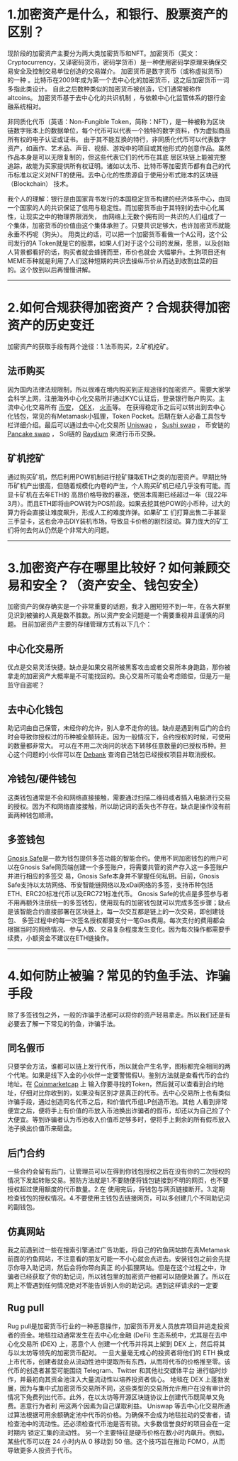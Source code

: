 # 1.加密资产是什么，和银行、股票资产的区别？
  现阶段的加密资产主要分为两大类加密货币和NFT。加密货币（英文：Cryptocurrency，又译密码货币，密码学货币）是一种使用密码学原理来确保交易安全及控制交易单位创造的交易媒介。
 加密货币是数字货币（或称虚拟货币）的一种 。比特币在2009年成为第一个去中心化的加密货币，这之后加密货币一词多指此类设计。 自此之后数种类似的加密货币被创造，它们通常被称作
 altcoins。  加密货币基于去中心化的共识机制 ，与依赖中心化监管体系的银行金融系统相对。

 非同质化代币（英语：Non-Fungible Token，简称：NFT），是一种被称为区块链数字账本上的数据单位，每个代币可以代表一个独特的数字资料，作为虚拟商品所有权的电子认证或证书。
由于其不能互换的特行，非同质化代币可以代表数字资产，如画作、艺术品、声音、视频、游戏中的项目或其他形式的创意作品。虽然作品本身是可以无限复制的，但这些代表它们的代币在其底
层区块链上能被完整追踪，故能为买家提供所有权证明。诸如以太币、比特币等加密货币都有自己的代币标准以定义对NFT的使用。去中心化的性质源自于使用分布式账本的区块链（Blockchain）
技术。

 我个人的理解：银行是由国家背书发行的本国稳定货币构建的经济体系中心，由同一个国家的人的共识保证了信用与稳定性。而加密货币由于其特别的去中心化属性，让现实之中的物理界限消失，
由网络上无数个拥有同一共识的人们组成了一个集体，加密货币的价值由这个集体承担了。只要共识足够大，也许加密货币就能永垂不朽呢（狗头）。
 用类比的话，可以把一个加密货币看做一个A公司，这个公司发行的A Token就是它的股票，如果人们对于这个公司的发展，愿景，以及创始人背景都看好的话，购买者就会蜂拥而至，币价也就会
大幅攀升。土狗项目还有MEME币种就是利用了人们这种短期的共识去操纵币价从而达到收割韭菜的目的。这个放到以后再慢慢讲解。
***
# 2.如何合规获得加密资产？合规获得加密资产的历史变迁
 加密资产的获取手段有两个途径：1.法币购买，2.矿机挖矿。

## 法币购买
因为国内法律法规限制，所以很难在境内购买到正规途径的加密资产。需要大家学会科学上网，注册海外中心化交易所并通过KYC认证后，登录银行账户购买。主流中心化交易所有 [币安](https://www.binance.com/zh-CN)， [OEX]( https://www.okx.com/)， [火币](https://www.huobi.com/zh-cn/)等。
 在获得稳定币之后可以转出到去中心化钱包，常见的有Metamask小狐狸，Token Pocket。后期在新人必备工具包专栏详细介绍。最后可以通过去中心化交易所 [Uniswap](https://uniswap.org/) ， [Sushi swap](https://www.sushi.com/)  ，
 币安链的 [Pancake swap]( https://pancakeswap.finance/) ， Sol链的 [Raydium](https://raydium.io/) 来进行币币交换。

## 矿机挖矿
通过购买矿机，然后利用POW机制进行挖矿赚取ETH之类的加密资产。早期比特币矿机产出很高，但随着规模化内卷的产生，个人购买矿机已经几乎没有可能。而显卡矿机在去年ETH的
 高昂价格导致的暴涨，使回本周期已经超过一年（现22年3月）。而且ETH即将由POW转为POS阶段。如果去挖其他POW的小币种，过大的算力将会直接让难度飙升，形成人工的难度炸弹。如果矿工
 们打算出售二手甚至三手显卡，这也会冲击DIY装机市场。导致显卡价格的剧烈波动。算力庞大的矿工们将何去何从仍然是个非常大的问题。
***
# 3.加密资产存在哪里比较好？如何兼顾交易和安全？（资产安全、钱包安全）
 加密资产的保存确实是一个非常重要的话题，我才入圈短短不到一年，在各大群里见识到被骗的人真是数不胜数。所以资产安全问题是一个需要重视并且谨慎的问题。
 目前加密资产主要的存储管理方式有以下几个：

 ## 中心化交易所
 优点是交易灵活快捷。缺点是如果交易所被黑客攻击或者交易所本身跑路，那你被拿走的加密资产大概率是不可能找回的。良心交易所可能会考虑赔偿，但是万一是监守自盗呢？

 ## 去中心化钱包
 助记词由自己保管，未经你的允许，别人拿不走你的钱。缺点是遇到有后门的合约时会导致你授权过的币种被全额转走。因为一般情况下，合约授权的时候，可使用的数量都非常大。
 可以在不用二次询问的状态下转移任意数量的已授权币种。担心这个问题的小伙伴可以在 [Debank](https://debank.com) 查询自己钱包已经授权项目并取消授权。

 ## 冷钱包/硬件钱包
 这类钱包通常是不会和网络直接接触，需要通过扫描二维码或者插入电脑进行交易的授权。因为不和网络直接接触，所以助记词的丢失也不存在。缺点是操作没有前面两种钱包顺滑。

 ## 多签钱包
 [Gnosis Safe](https://gnosis-safe.io/)是一款为钱包提供多签功能的智能合约。使用不同加密钱包的用户可以在Gnosis Safe网页端创建一个多签账户，将需要共管的资产存入这一多签账户并进行相应的多签交
 易，Gnosis Safe本身并不掌握任何私钥。目前，Gnosis Safe支持以太坊网络、币安智能链网络以及xDai网络的多签，支持币种包括ETH、ERC20标准代币以及ERC721标准代币。
Gnosis Safe的优点是多签参与者不用再额外注册统一的多签钱包，使用现有的加密钱包就可以完成多签步骤；缺点是该智能合约直接部署在区块链上，每一次交互都是链上的一次交易，即创建钱包、
多签过程中的每一次签名授权都要支付一笔Gas费用。每次支付的费用都会根据当时的网络情况、参与人数、交易复杂程度发生变化。因为每次操作都需要手续费，小额资金不建议在ETH链操作。
***
# 4.如何防止被骗？常见的钓鱼手法、诈骗手段
 除了多签钱包之外，一般的诈骗手法都可以将你的资产轻易拿走。所以我们还是有必要去了解一下常见的钓鱼，诈骗手法。

## 同名假币
只要学会方法，谁都可以链上发行代币，所以就会产生名字，图标都完全相同的两个代笔。如果是线下入金的小伙伴一定要警惕假U。鉴别方法就是查看代币的合约地址。在 [Coinmarketcap](https://coinmarketcap.com/ja/) 上
输入你要寻找的Token，然后就可以查看到合约地址，仔细对比你收到的，如果没有区别才是真正的代币。去中心交易所上也有类似诈骗手段，通过创造同名代币之后，和价值代币组LP创造币池。其他
人看到非常便宜之后，便将手上有价值的币放入币池换出诈骗者的假币，却还以为自己捡了个大便宜。等到诈骗者认为币池收入价值币足够多时，便将手上剩余的所有假币放入池子换出价值币来砸盘。

## 后门合约
 一些合约会留有后门，让管理员可以在得到你钱包授权之后在没有你的二次授权的情况下发起转账交易。预防方法就是1.不要随便将钱包链接到不明的网页，也不要授权超过使用额度的代币数量。2.在
 使用完后，将钱包与网页链接断开。3.定期检查钱包的授权情况。4.不要使用主钱包去链接网页，可以多创建几个不同助记词的副钱包。

## 仿真网站
 我之前遇到过一些在搜索引擎通过广告功能，将自己的钓鱼网站排在真Metamask前面的钓鱼网站，不注意看的朋友可能一不小心就会点进去。安装钱包之前会先提示你导入助记词，然后会将你带向真正
 的小狐狸网站。但是在这个过程之中，诈骗者已经获取了你的助记词，所以钱包里的加密资产他都可以随便处置了。所以在网上不管遇到任何情况绝对不能告诉别人你的助记词。遇到这样请求的一定要

## Rug pull
 Rug pull是加密货币行业的一种恶意操作，加密货币开发人员放弃项目并逃走投资者的资金。地毯拉动通常发生在去中心化金融 (DeFi) 生态系统中，尤其是在去中心化交易所 (DEX) 上，恶意个人
 创建一个代币并将其上架到 DEX 上，然后将其与以太坊等领先的加密货币配对。
一旦大量毫无戒心的投资者将他们的 ETH 换成上市代币，创建者就会从流动性池中提取所有东西，从而将代币的价格推至零。该代币的创造者甚至可能围绕 Telegram、Twitter 和其他社交媒体平台
进行临时炒作，并最初向其资金池注入大量流动性以培养投资者信心。
地毯在 DEX 上蓬勃发展，因为与集中式加密货币交易所不同，这些类型的交易所允许用户在没有审计的情况下免费列出代币。此外，在以太坊等开源区块链协议上创建代币既简单又免费。恶意行为者利
用这两个因素为自己谋取利益。
Uniswap 等去中心化交易所通过算法根据可用余额确定池中代币的价格。为确保不会成为地毯拉动的受害者，请检查池中的流动性。还必须检查代币池是否有锁。大多数信誉良好的项目会在一定时期内
锁定汇集的流动性。
另一个主要特征是硬币价格在数小时内飙升。例如，某些代币可以在 24 小时内从 0 移动到 50 倍。这个技巧旨在推动 FOMO，从而导致更多人投资于代币。

